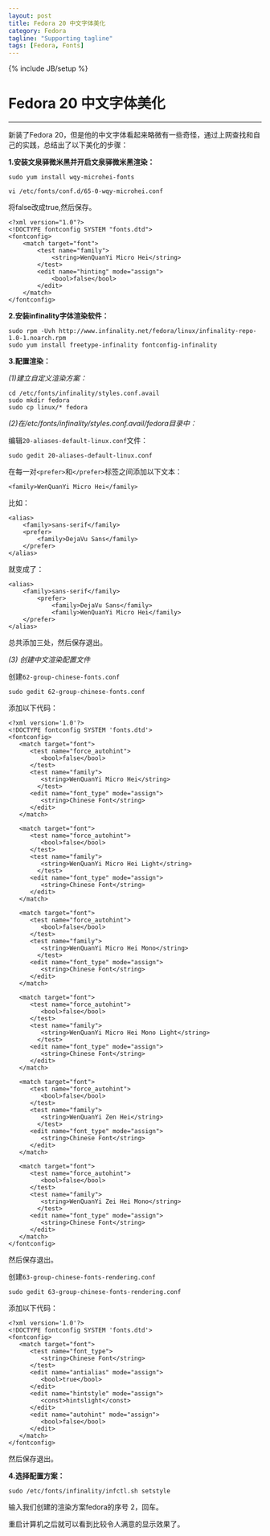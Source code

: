 ```yaml
---
layout: post
title: Fedora 20 中文字体美化
category: Fedora
tagline: "Supporting tagline"
tags: [Fedora, Fonts]
---
```

{% include JB/setup %}
# Fedora 20 中文字体美化
---

新装了Fedora 20，但是他的中文字体看起来略微有一些奇怪，通过上网查找和自己的实践，总结出了以下美化的步骤：

**1.安装文泉驿微米黑并开启文泉驿微米黑渲染：**

```
sudo yum install wqy-microhei-fonts
```

```
vi /etc/fonts/conf.d/65-0-wqy-microhei.conf
```

将false改成true,然后保存。

```
<?xml version="1.0"?>
<!DOCTYPE fontconfig SYSTEM "fonts.dtd">
<fontconfig>
    <match target="font">
        <test name="family">
            <string>WenQuanYi Micro Hei</string>
        </test>
        <edit name="hinting" mode="assign">
            <bool>false</bool>
        </edit>
    </match>
</fontconfig>
```
<!--break-->

**2.安装infinality字体渲染软件：**

```
sudo rpm -Uvh http://www.infinality.net/fedora/linux/infinality-repo-1.0-1.noarch.rpm
sudo yum install freetype-infinality fontconfig-infinality
```

**3.配置渲染：**

*(1)建立自定义渲染方案：*

```
cd /etc/fonts/infinality/styles.conf.avail
sudo mkdir fedora
sudo cp linux/* fedora
```

*(2)在/etc/fonts/infinality/styles.conf.avail/fedora目录中：*

编辑`20-aliases-default-linux.conf`文件：

```
sudo gedit 20-aliases-default-linux.conf
```

在每一对`<prefer>`和`</prefer>`标签之间添加以下文本：

```
<family>WenQuanYi Micro Hei</family>
```

比如：

```
<alias>
    <family>sans-serif</family>
    <prefer>
        <family>DejaVu Sans</family>
    </prefer>
</alias>
```

就变成了：

```
<alias>
    <family>sans-serif</family>
        <prefer>
            <family>DejaVu Sans</family>
            <family>WenQuanYi Micro Hei</family>
    </prefer>
</alias>
```

总共添加三处，然后保存退出。


*(3) 创建中文渲染配置文件*

创建`62-group-chinese-fonts.conf`

```
sudo gedit 62-group-chinese-fonts.conf
```

添加以下代码：

```
<?xml version='1.0'?>
<!DOCTYPE fontconfig SYSTEM 'fonts.dtd'>
<fontconfig>
   <match target="font">
      <test name="force_autohint">
         <bool>false</bool>
      </test>
      <test name="family">
         <string>WenQuanYi Micro Hei</string>
        </test>
      <edit name="font_type" mode="assign">
         <string>Chinese Font</string>
      </edit>
   </match>

   <match target="font">
      <test name="force_autohint">
         <bool>false</bool>
      </test>
      <test name="family">
         <string>WenQuanYi Micro Hei Light</string>
        </test>
      <edit name="font_type" mode="assign">
         <string>Chinese Font</string>
      </edit>
   </match>

   <match target="font">
      <test name="force_autohint">
         <bool>false</bool>
      </test>
      <test name="family">
         <string>WenQuanYi Micro Hei Mono</string>
        </test>
      <edit name="font_type" mode="assign">
         <string>Chinese Font</string>
      </edit>
   </match>

   <match target="font">
      <test name="force_autohint">
         <bool>false</bool>
      </test>
      <test name="family">
         <string>WenQuanYi Micro Hei Mono Light</string>
        </test>
      <edit name="font_type" mode="assign">
         <string>Chinese Font</string>
      </edit>
   </match>

   <match target="font">
      <test name="force_autohint">
         <bool>false</bool>
      </test>
      <test name="family">
         <string>WenQuanYi Zen Hei</string>
        </test>
      <edit name="font_type" mode="assign">
         <string>Chinese Font</string>
      </edit>
   </match>

   <match target="font">
      <test name="force_autohint">
         <bool>false</bool>
      </test>
      <test name="family">
         <string>WenQuanYi Zei Hei Mono</string>
        </test>
      <edit name="font_type" mode="assign">
         <string>Chinese Font</string>
      </edit>
   </match>
</fontconfig>
```

然后保存退出。

创建`63-group-chinese-fonts-rendering.conf`

```
sudo gedit 63-group-chinese-fonts-rendering.conf
```

添加以下代码：

```
<?xml version='1.0'?>
<!DOCTYPE fontconfig SYSTEM 'fonts.dtd'>
<fontconfig>
   <match target="font">
      <test name="font_type">
         <string>Chinese Font</string>
      </test>
      <edit name="antialias" mode="assign">
         <bool>true</bool>
      </edit>
      <edit name="hintstyle" mode="assign">
         <const>hintslight</const>
      </edit>
      <edit name="autohint" mode="assign">
         <bool>false</bool>
      </edit>
   </match>
</fontconfig>
```

然后保存退出。

**4.选择配置方案：**

```
sudo /etc/fonts/infinality/infctl.sh setstyle
```

输入我们创建的渲染方案fedora的序号 2，回车。

重启计算机之后就可以看到比较令人满意的显示效果了。